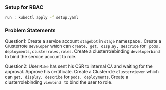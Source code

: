 ### Setup for RBAC
```sh
run : kubectl apply -f setup.yaml
```

### Problem Statements

Question1: Create a service account ``` stagebot ``` in ``` stage ``` namespace . Create a Clusterrole ``` developer ``` which can  ``` create, get, display, describe ``` for ``` pods, deployments,clusterroles,roles```. Create a clusterrolebinding ```developerbind ``` to bind the service account to role.

Question2: User ``` Mike ``` has sent his CSR to internal CA and waiting for the approval. Approve his certificate. Create a Clusterrole ``` clusterviewer ```  which can  ``` get, display, describe ``` for ``` pods, deployments ```. Create a clusterrolebinding ```viewbind ``` to bind the user to role.
